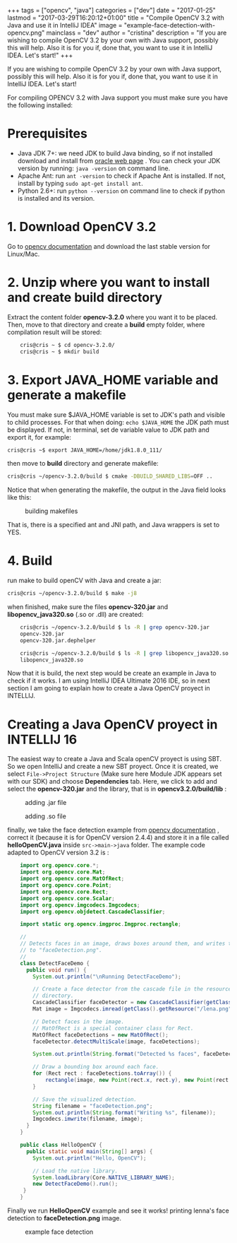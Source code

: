 +++
tags = ["opencv", "java"]
categories = ["dev"]
date = "2017-01-25"
lastmod = "2017-03-29T16:20:12+01:00"
title = "Compile OpenCV 3.2 with Java and use it in IntelliJ IDEA"
image = "example-face-detection-with-opencv.png"
mainclass = "dev"
author = "cristina"
description = "If you are wishing to compile OpenCV 3.2 by your own with Java support, possibly this will help. Also it is for you if, done that, you want to use it in IntelliJ IDEA. Let's start!"
+++

If you are wishing to compile OpenCV 3.2 by your own with Java support, possibly this will help. Also it is for you if, done that, you want to use it in IntelliJ IDEA. Let's start!

For compiling OPENCV 3.2 with Java support you must make sure you have the following installed:

# Prerequisites

 - Java JDK 7+: we need JDK to build Java binding, so if not  installed download and install from [oracle web page](http://www.oracle.com/technetwork/java/javase/downloads/index.html "www.oracle.com") . You can check your JDK  version by running: `java -version`  on command line.
 - Apache Ant: run `ant -version` to check if Apache Ant is installed. If not, install by typing `sudo apt-get install ant`.
 - Python 2.6+: run `python --version` on command line to check if python is installed and its version.

<!--more--><!--ad-->

# 1. Download OpenCV 3.2

 Go to [opencv documentation](http://opencv.org/ "opencv.org") and download the last stable version for Linux/Mac.

# 2. Unzip where you want to install and create build directory

Extract the content folder **opencv-3.2.0** where you want it to be placed. Then, move to that directory and create a **build** empty folder, where compilation result will be stored:

```bash
    cris@cris ~ $ cd opencv-3.2.0/
    cris@cris ~ $ mkdir build
```

# 3. Export JAVA_HOME variable and generate a makefile

You must make sure $JAVA_HOME variable is set to JDK's path and visible to child processes.  For that when doing: `echo $JAVA_HOME` the JDK path must be displayed. If not, in terminal, set de variable value to JDK path and export it, for example:

```bash
cris@cris ~$ export JAVA_HOME=/home/jdk1.8.0_111/
```

then move to **build** directory and generate makefile:

```bash
cris@cris ~/opencv-3.2.0/build $ cmake -DBUILD_SHARED_LIBS=OFF ..
```

Notice that when generating the makefile, the output in the Java field looks like this:

<figure>
    <amp-img sizes="(min-width: 983px) 983px, 100vw" on="tap:lightbox1" role="button" tabindex="0" layout="responsive" src="/img/output-build-makefiles-opencv-java.png" width="983px" height="164px"></amp-img>
    <figcaption>building makefiles</figcaption>
</figure>

That is, there is a specified ant and JNI path, and Java wrappers is set to YES.

# 4. Build

run make to build openCV with Java and create a jar:

```bash
cris@cris ~/opencv-3.2.0/build $ make -j8
```

when finished, make sure the files **opencv-320.jar** and **libopencv_java320.so** (.so or .dll) are created:

```bash
    cris@cris ~/opencv-3.2.0/build $ ls -R | grep opencv-320.jar
    opencv-320.jar
    opencv-320.jar.dephelper

    cris@cris ~/opencv-3.2.0/build $ ls -R | grep libopencv_java320.so
    libopencv_java320.so
```

Now that it is build, the next step would be create an example in Java to check if it works. I am using IntelliJ IDEA Ultimate 2016 IDE, so in next section I am going to explain how to create a Java OpenCV proyect in INTELLIJ.

# Creating a Java OpenCV proyect in INTELLIJ 16

 The easiest way to create a Java and Scala openCV proyect is using SBT.
  So we open IntelliJ and create a new SBT proyect. Once it is created, we select `File->Project Structure`  (Make sure here Module JDK appears set with our SDK)
 and choose **Dependencies** tab. Here, we click to add and select the **opencv-320.jar** and  the library, that is in **opencv3.2.0/build/lib** :

<figure>
    <amp-img sizes="(min-width: 1022px) 1022px, 100vw" on="tap:lightbox1" role="button" tabindex="0" layout="responsive" src="/img/adding-Opencv-jar-to-IntelliJ-project.png" title="" alt="" width="1022" height="341"></amp-img>
    <figcaption>adding .jar file</figcaption>
</figure>

<figure>
    <amp-img sizes="(min-width: 734px) 734px, 100vw" on="tap:lightbox1" role="button" tabindex="0" layout="responsive" src="/img/adding-libpath-to-intelliJ-project.png" title="" alt="" width="734" height="291"></amp-img>
    <figcaption>adding .so file</figcaption>
</figure>


finally, we take the face detection example from [opencv documentation](http://docs.opencv.org/2.4.4-beta/doc/tutorials/introduction/desktop_java/java_dev_intro.html "docs.opencv.org") , correct it (because it is for OpenCV version 2.4.4)  and store it in a file called **helloOpenCV.java** inside `src->main->java` folder.  The example code adapted to OpenCV version 3.2 is :

```java
    import org.opencv.core.*;
    import org.opencv.core.Mat;
    import org.opencv.core.MatOfRect;
    import org.opencv.core.Point;
    import org.opencv.core.Rect;
    import org.opencv.core.Scalar;
    import org.opencv.imgcodecs.Imgcodecs;
    import org.opencv.objdetect.CascadeClassifier;

    import static org.opencv.imgproc.Imgproc.rectangle;

    //
    // Detects faces in an image, draws boxes around them, and writes the results
    // to "faceDetection.png".
    //
    class DetectFaceDemo {
      public void run() {
        System.out.println("\nRunning DetectFaceDemo");

        // Create a face detector from the cascade file in the resources
        // directory.
        CascadeClassifier faceDetector = new CascadeClassifier(getClass().getResource("/lbpcascade_frontalface.xml").getPath());
        Mat image = Imgcodecs.imread(getClass().getResource("/lena.png").getPath());

        // Detect faces in the image.
        // MatOfRect is a special container class for Rect.
        MatOfRect faceDetections = new MatOfRect();
        faceDetector.detectMultiScale(image, faceDetections);

        System.out.println(String.format("Detected %s faces", faceDetections.toArray().length));

        // Draw a bounding box around each face.
        for (Rect rect : faceDetections.toArray()) {
            rectangle(image, new Point(rect.x, rect.y), new Point(rect.x + rect.width, rect.y + rect.height), new Scalar(0, 255, 0));
        }

        // Save the visualized detection.
        String filename = "faceDetection.png";
        System.out.println(String.format("Writing %s", filename));
        Imgcodecs.imwrite(filename, image);
      }
    }

    public class HelloOpenCV {
      public static void main(String[] args) {
        System.out.println("Hello, OpenCV");

        // Load the native library.
        System.loadLibrary(Core.NATIVE_LIBRARY_NAME);
        new DetectFaceDemo().run();
     }
    }
```

Finally we run **HelloOpenCV** example and see it works! printing lenna's face detection to **faceDetection.png** image.

<figure>
    <amp-img sizes="(min-width: 531px) 531px, 100vw" on="tap:lightbox1" role="button" tabindex="0" layout="responsive" src="/img/example-face-detection-with-opencv.png" title="" alt="" width="531" height="528"></amp-img>
    <figcaption>example face detection</figcaption>
</figure>
